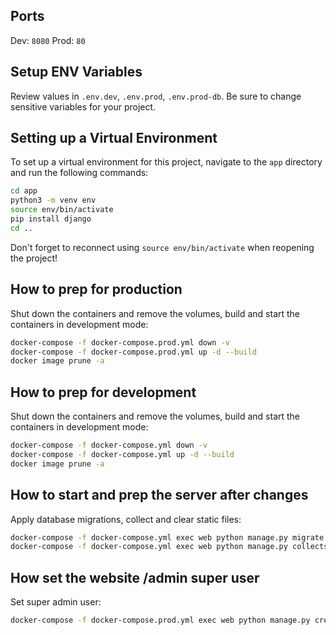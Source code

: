 ## Ports
Dev: `8080`
Prod: `80`
## Setup ENV Variables

Review values in `.env.dev`, `.env.prod`, `.env.prod-db`. Be sure to change sensitive variables for your project.

## Setting up a Virtual Environment

To set up a virtual environment for this project, navigate to the `app` directory and run the following commands:

```bash
cd app
python3 -m venv env
source env/bin/activate
pip install django
cd ..
```

Don't forget to reconnect using `source env/bin/activate` when reopening the project!

## How to prep for production

Shut down the containers and remove the volumes, build and start the containers in development mode:

```bash
docker-compose -f docker-compose.prod.yml down -v
docker-compose -f docker-compose.prod.yml up -d --build
docker image prune -a
```

## How to prep for development

Shut down the containers and remove the volumes, build and start the containers in development mode:

```bash
docker-compose -f docker-compose.yml down -v
docker-compose -f docker-compose.yml up -d --build
docker image prune -a
```

## How to start and prep the server after changes

Apply database migrations, collect and clear static files:

```bash
docker-compose -f docker-compose.yml exec web python manage.py migrate --noinput
docker-compose -f docker-compose.yml exec web python manage.py collectstatic --no-input --clear
```

## How set the website /admin super user

Set super admin user:

```bash
docker-compose -f docker-compose.prod.yml exec web python manage.py createsuperuser
```